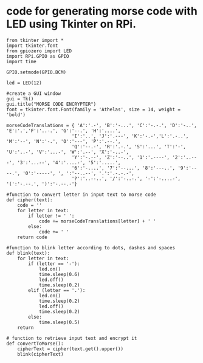 # code for generating morse code with LED using Tkinter on RPi.

    from tkinter import *
    import tkinter.font
    from gpiozero import LED
    import RPi.GPIO as GPIO
    import time

    GPIO.setmode(GPIO.BCM)

    led = LED(12)
    
    #create a GUI window
    gui = Tk()
    gui.title("MORSE CODE ENCRYPTER")
    font = tkinter.font.Font(family = 'Athelas', size = 14, weight = 'bold')

    morseCodeTranslations = { 'A':'.-', 'B':'-...', 'C':'-.-.', 'D':'-..', 'E':'.','F':'..-.', 'G':'--.', 'H':'....', 
                            'I':'..', 'J':'.---', 'K':'-.-','L':'.-..', 'M':'--', 'N':'-.', 'O':'---', 'P':'.--.', 
                            'Q':'--.-', 'R':'.-.', 'S':'...', 'T':'-', 'U':'..-', 'V':'...-', 'W':'.--', 'X':'-..-',
                            'Y':'-.--', 'Z':'--..', '1':'.----', '2':'..---', '3':'...--', '4':'....-', '5':'.....', 
                            '6':'-....', '7':'--...', '8':'---..', '9':'----.', '0':'-----', ', ':'--..--', '.':'.-.-.-', 
                            '?':'..--..', '/':'-..-.', '-':'-....-', '(':'-.--.', ')':'-.--.-'} 

    #function to convert letter in input text to morse code
    def cipher(text): 
        code = '' 
        for letter in text: 
            if letter != ' ':
                code += morseCodeTranslations[letter] + ' '
            else:
                code += ' '
        return code 

    #function to blink letter according to dots, dashes and spaces
    def blink(text):
        for letter in text: 
            if (letter == '-'):
                led.on()
                time.sleep(0.6)
                led.off()
                time.sleep(0.2)
            elif (letter == '.'):
                led.on()
                time.sleep(0.2)
                led.off()
                time.sleep(0.2)
            else:
                time.sleep(0.5)
        return
        
    # function to retrieve input text and encrypt it
    def convertToMorse(): 
        cipherText = cipher(text.get().upper())
        blink(cipherText)
        return
        
    # function to close the window
    def exitWindow():
        GPIO.cleanup()
        gui.destroy()
        return

    label = Label(gui, text = "Enter Message:", font = font, height = 1, width=30)
    label.grid(row = 0, column = 1)
    
    #entry box widget used to allow user to input text
    text = StringVar()
    inputBox = Entry(gui, textvariable = text, font = font, width=20, bg = 'pink')
    inputBox.grid(row = 1, column = 1)
    
    #Button widget for converter; when clicked conversion begins with the input text as the subject
    start = Button(gui, text="Generate Morse Code",font = font, command = convertToMorse, height=2, width=18, bg = "lightblue")
    start.grid(row = 2, column = 1)

    #Button widget to close the window
    exitBtn = Button(gui, text = 'EXIT', font = font, command = exitWindow, height = 1, width = 5, bg = 'grey')
    exitBtn.grid(row = 3, column = 1)
